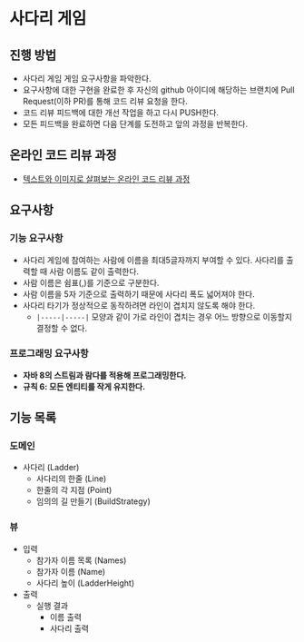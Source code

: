 # 사다리 게임
## 진행 방법
* 사다리 게임 게임 요구사항을 파악한다.
* 요구사항에 대한 구현을 완료한 후 자신의 github 아이디에 해당하는 브랜치에 Pull Request(이하 PR)를 통해 코드 리뷰 요청을 한다.
* 코드 리뷰 피드백에 대한 개선 작업을 하고 다시 PUSH한다.
* 모든 피드백을 완료하면 다음 단계를 도전하고 앞의 과정을 반복한다.

## 온라인 코드 리뷰 과정
* [텍스트와 이미지로 살펴보는 온라인 코드 리뷰 과정](https://github.com/nextstep-step/nextstep-docs/tree/master/codereview)



## 요구사항

### 기능 요구사항

- 사다리 게임에 참여하는 사람에 이름을 최대5글자까지 부여할 수 있다. 사다리를 출력할 때 사람 이름도 같이 출력한다.
- 사람 이름은 쉼표(,)를 기준으로 구분한다.
- 사람 이름을 5자 기준으로 출력하기 때문에 사다리 폭도 넓어져야 한다.
- 사다리 타기가 정상적으로 동작하려면 라인이 겹치지 않도록 해야 한다.
  - `|-----|-----|` 모양과 같이 가로 라인이 겹치는 경우 어느 방향으로 이동할지 결정할 수 없다.

### 프로그래밍 요구사항

- **자바 8의 스트림과 람다를 적용해 프로그래밍한다.**
- **규칙 6: 모든 엔티티를 작게 유지한다.**

## 기능 목록

### 도메인

- 사다리 (Ladder)
  - 사다리의 한줄 (Line)
  - 한줄의 각 지점 (Point)
  - 임의의 길 만들기 (BuildStrategy)

### 뷰

- 입력
  - 참가자 이름 목록 (Names)
  - 참가자 이름 (Name)
  - 사다리 높이 (LadderHeight)
- 출력
  - 실행 결과
    - 이름 출력
    - 사다리 출력
